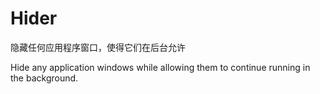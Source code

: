 # Hider
隐藏任何应用程序窗口，使得它们在后台允许


Hide any application windows while allowing them to continue running in the background.
